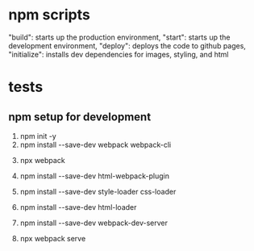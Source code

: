 # npm scripts
"build": starts up the production environment,
"start": starts up the development environment,
"deploy": deploys the code to github pages,
"initialize": installs dev dependencies for images, styling, and html

# tests
<!-- add tests in the future -->


<!-- ignore (only for educational purposes) -->
## npm setup for development
<!-- In Terminal -->
1. npm init -y
2. npm install --save-dev webpack webpack-cli
<!-- ensure files and named and linked properly in the package.json -->
3. npx webpack
<!-- handles html -->
4. npm install --save-dev html-webpack-plugin 
<!-- handles css -->
5. npm install --save-dev style-loader css-loader
<!-- handles images -->
6. npm install --save-dev html-loader
<!-- development server setup -->
7. npm install --save-dev webpack-dev-server
<!-- start server -->
8. npx webpack serve


